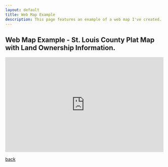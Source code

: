 ```yaml
---
layout: default
title: Web Map Example
description: This page features an example of a web map I've created. 
---
```


## Web Map Example - St. Louis County Plat Map with Land Ownership Information. 

<embed src="https://qikuta.github.io/schoddeLandMap/" style="width:500px; height: 300px;">

[back](./)
